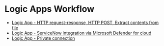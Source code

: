 # Logic Apps Workflow
* [Logic App - HTTP request-response, HTTP POST, Extract contents from file](/concepts/logicappwf-http-actions.md)
* [Logic App - ServiceNow integration via Microsoft Defender for cloud](/concepts/logicappwf-snow-integration.md)
* [Logic App - Private connection](/concepts/logicapp-private-connection.md)
